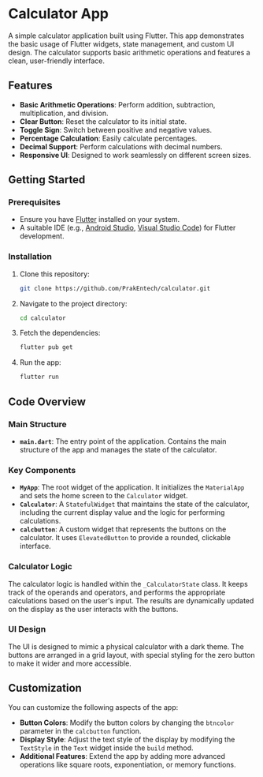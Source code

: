 # Calculator App

A simple calculator application built using Flutter. This app demonstrates the basic usage of Flutter widgets, state management, and custom UI design. The calculator supports basic arithmetic operations and features a clean, user-friendly interface.

## Features

- **Basic Arithmetic Operations**: Perform addition, subtraction, multiplication, and division.
- **Clear Button**: Reset the calculator to its initial state.
- **Toggle Sign**: Switch between positive and negative values.
- **Percentage Calculation**: Easily calculate percentages.
- **Decimal Support**: Perform calculations with decimal numbers.
- **Responsive UI**: Designed to work seamlessly on different screen sizes.

## Getting Started

### Prerequisites

- Ensure you have [Flutter](https://flutter.dev/docs/get-started/install) installed on your system.
- A suitable IDE (e.g., [Android Studio](https://developer.android.com/studio), [Visual Studio Code](https://code.visualstudio.com/)) for Flutter development.

### Installation

1. Clone this repository:

   ```bash
   git clone https://github.com/PrakEntech/calculator.git
   ```

2. Navigate to the project directory:

   ```bash
   cd calculator
   ```

3. Fetch the dependencies:

   ```bash
   flutter pub get
   ```

4. Run the app:

   ```bash
   flutter run
   ```

## Code Overview

### Main Structure

- **`main.dart`**: The entry point of the application. Contains the main structure of the app and manages the state of the calculator.

### Key Components

- **`MyApp`**: The root widget of the application. It initializes the `MaterialApp` and sets the home screen to the `Calculator` widget.
- **`Calculator`**: A `StatefulWidget` that maintains the state of the calculator, including the current display value and the logic for performing calculations.
- **`calcbutton`**: A custom widget that represents the buttons on the calculator. It uses `ElevatedButton` to provide a rounded, clickable interface.

### Calculator Logic

The calculator logic is handled within the `_CalculatorState` class. It keeps track of the operands and operators, and performs the appropriate calculations based on the user's input. The results are dynamically updated on the display as the user interacts with the buttons.

### UI Design

The UI is designed to mimic a physical calculator with a dark theme. The buttons are arranged in a grid layout, with special styling for the zero button to make it wider and more accessible.

## Customization

You can customize the following aspects of the app:

- **Button Colors**: Modify the button colors by changing the `btncolor` parameter in the `calcbutton` function.
- **Display Style**: Adjust the text style of the display by modifying the `TextStyle` in the `Text` widget inside the `build` method.
- **Additional Features**: Extend the app by adding more advanced operations like square roots, exponentiation, or memory functions.
